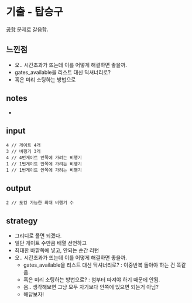 # 기출 - 탑승구
[공항](https://www.acmicpc.net/problem/10775) 문제로 갈음함.

## 느낀점
* 오.. 시간초과가 뜨는데 이를 어떻게 해결하면 좋을까.
* gates_available을 리스트 대신 딕셔너리로?
* 혹은 미리 소팅하는 방법으로

## notes
* 

## input
```
4 // 게이트 4개
3 // 비행기 3개
4 // 4번게이트 안쪽에 가려는 비행기
1 // 1번게이트 안쪽에 가려는 비행기
1 // 1번게이트 안쪽에 가려는 비행기
```

## output
```
2 // 도킹 가능한 최대 비행기 수
```

## strategy
* 그리디로 풀면 되겠다.
* 일단 게이트 수만큼 배열 선언하고
* 최대한 바깥쪽에 넣고, 안되는 순간 리턴
* 오.. 시간초과가 뜨는데 이를 어떻게 해결하면 좋을까.
  * gates_available을 리스트 대신 딕셔너리로? : 이중반복 돌아야 하는 건 똑같음.
  * 혹은 미리 소팅하는 방법으로? : 첨부터 따져야 하기 때문에 안됨.
  * 음.. 생각해보면 그냥 모두 자기보다 안쪽에 있으면 되는거 아님?
  * 해답보자!